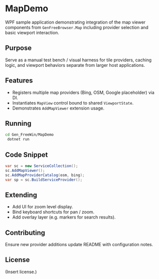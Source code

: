 # MapDemo

WPF sample application demonstrating integration of the map viewer components from `GenFreeBrowser.Map` including provider selection and basic viewport interaction.

## Purpose
Serve as a manual test bench / visual harness for tile providers, caching logic, and viewport behaviors separate from larger host applications.

## Features
- Registers multiple map providers (Bing, OSM, Google placeholder) via DI.
- Instantiates `MapView` control bound to shared `ViewportState`.
- Demonstrates `AddMapViewer` extension usage.

## Running
```bash
cd Gen_FreeWin/MapDemo
 dotnet run
```

## Code Snippet
```csharp
var sc = new ServiceCollection();
sc.AddMapViewer();
sc.AddMapProviderCatalog(osm, bing);
var sp = sc.BuildServiceProvider();
```

## Extending
- Add UI for zoom level display.
- Bind keyboard shortcuts for pan / zoom.
- Add overlay layer (e.g. markers for search results).

## Contributing
Ensure new provider additions update README with configuration notes.

## License
(Insert license.)
